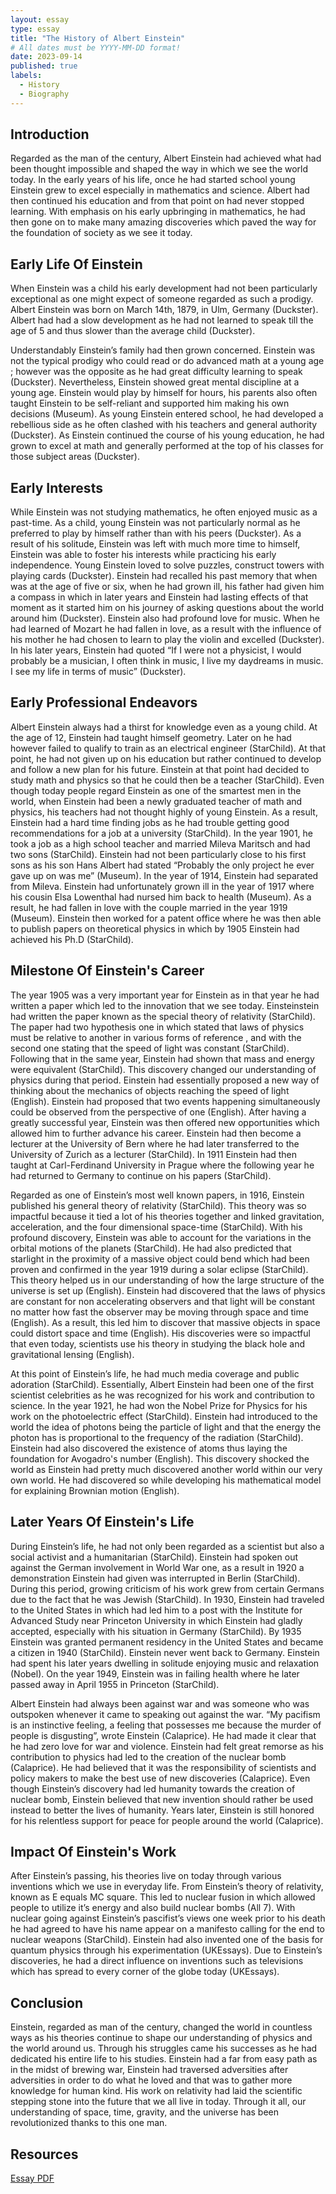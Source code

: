 ```yaml
---
layout: essay
type: essay
title: "The History of Albert Einstein"
# All dates must be YYYY-MM-DD format!
date: 2023-09-14
published: true
labels:
  - History
  - Biography
---
```


## Introduction 

Regarded as the man of the century, Albert Einstein had achieved what had been thought
impossible and shaped the way in which we see the world today. In the early years of his life,
once he had started school young Einstein grew to excel especially in mathematics and science.
Albert had then continued his education and from that point on had never stopped learning. With
emphasis on his early upbringing in mathematics, he had then gone on to make many amazing
discoveries which paved the way for the foundation of society as we see it today.


## Early Life Of Einstein 

When Einstein was a child his early development had not been particularly exceptional as
one might expect of someone regarded as such a prodigy. Albert Einstein was born on March
14th, 1879, in Ulm, Germany (Duckster). Albert had had a slow development as he had not
learned to speak till the age of 5 and thus slower than the average child (Duckster).


Understandably Einstein’s family had then grown concerned. Einstein was not the typical prodigy
who could read or do advanced math at a young age ; however was the opposite as he had great
difficulty learning to speak (Duckster). Nevertheless, Einstein showed great mental discipline at a
young age. Einstein would play by himself for hours, his parents also often taught Einstein to be
self-reliant and supported him making his own decisions (Museum). As young Einstein entered
school, he had developed a rebellious side as he often clashed with his teachers and general
authority (Duckster). As Einstein continued the course of his young education, he had grown to
excel at math and generally performed at the top of his classes for those subject areas
(Duckster).

## Early Interests

While Einstein was not studying mathematics, he often enjoyed music as a past-time. As
a child, young Einstein was not particularly normal as he preferred to play by himself rather than
with his peers (Duckster). As a result of his solitude, Einstein was left with much more time to
himself, Einstein was able to foster his interests while practicing his early independence. Young
Einstein loved to solve puzzles, construct towers with playing cards (Duckster). Einstein had
recalled his past memory that when was at the age of five or six, when he had grown ill, his
father had given him a compass in which in later years and Einstein had lasting effects of that
moment as it started him on his journey of asking questions about the world around him
(Duckster). Einstein also had profound love for music. When he had learned of Mozart he had
fallen in love, as a result with the influence of his mother he had chosen to learn to play the violin
and excelled (Duckster). In his later years, Einstein had quoted “If I were not a physicist, I would
probably be a musician, I often think in music, I live my daydreams in music. I see my life in
terms of music” (Duckster).

## Early Professional Endeavors

Albert Einstein always had a thirst for knowledge even as a young child. At the age of 12,
Einstein had taught himself geometry. Later on he had however failed to qualify to train as an
electrical engineer (StarChild). At that point, he had not given up on his education but rather
continued to develop and follow a new plan for his future. Einstein at that point had decided to
study math and physics so that he could then be a teacher (StarChild). Even though today
people regard Einstein as one of the smartest men in the world, when Einstein had been a newly
graduated teacher of math and physics, his teachers had not thought highly of young Einstein.
As a result, Einstein had a hard time finding jobs as he had trouble getting good
recommendations for a job at a university (StarChild). In the year 1901, he took a job as a high
school teacher and married Mileva Maritsch and had two sons (StarChild). Einstein had not
been particularly close to his first sons as his son Hans Albert had stated “Probably the only
project he ever gave up on was me” (Museum). In the year of 1914, Einstein had separated from
Mileva. Einstein had unfortunately grown ill in the year of 1917 where his cousin Elsa Lowenthal
had nursed him back to health (Museum). As a result, he had fallen in love with the couple
married in the year 1919 (Museum). Einstein then worked for a patent office where he was then
able to publish papers on theoretical physics in which by 1905 Einstein had achieved his Ph.D
(StarChild).

## Milestone Of Einstein's Career

The year 1905 was a very important year for Einstein as in that year he had written a
paper which led to the innovation that we see today. Einsteinstein had written the paper known
as the special theory of relativity (StarChild). The paper had two hypothesis one in which stated
that laws of physics must be relative to another in various forms of reference , and with the
second one stating that the speed of light was constant (StarChild). Following that in the same
year, Einstein had shown that mass and energy were equivalent (StarChild). This discovery
changed our understanding of physics during that period. Einstein had essentially proposed a
new way of thinking about the mechanics of objects reaching the speed of light (English).
Einstein had proposed that two events happening simultaneously could be observed from the
perspective of one (English). After having a greatly successful year, Einstein was then offered
new opportunities which allowed him to further advance his career. Einstein had then become a
lecturer at the University of Bern where he had later transferred to the University of Zurich as a
lecturer (StarChild). In 1911 Einstein had then taught at Carl-Ferdinand University in Prague
where the following year he had returned to Germany to continue on his papers (StarChild).


Regarded as one of Einstein’s most well known papers, in 1916, Einstein published his
general theory of relativity (StarChild). This theory was so impactful because it tied a lot of his
theories together and linked gravitation, acceleration, and the four dimensional space-time
(StarChild). With his profound discovery, Einstein was able to account for the variations in the
orbital motions of the planets (StarChild). He had also predicted that starlight in the proximity of
a massive object could bend which had been proven and confirmed in the year 1919 during a
solar eclipse (StarChild). This theory helped us in our understanding of how the large structure
of the universe is set up (English). Einstein had discovered that the laws of physics are constant
for non accelerating observers and that light will be constant no matter how fast the observer
may be moving through space and time (English). As a result, this led him to discover that
massive objects in space could distort space and time (English). His discoveries were so
impactful that even today, scientists use his theory in studying the black hole and gravitational
lensing (English).


At this point of Einstein’s life, he had much media coverage and public adoration
(StarChild). Essentially, Albert Einstein had been one of the first scientist celebrities as he was
recognized for his work and contribution to science. In the year 1921, he had won the Nobel
Prize for Physics for his work on the photoelectric effect (StarChild). Einstein had introduced to
the world the idea of photons being the particle of light and that the energy the photon has is
proportional to the frequency of the radiation (StarChild). Einstein had also discovered the
existence of atoms thus laying the foundation for Avogadro's number (English). This discovery
shocked the world as Einstein had pretty much discovered another world within our very own
world. He had discovered so while developing his mathematical model for explaining Brownian
motion (English).

## Later Years Of Einstein's Life

During Einstein’s life, he had not only been regarded as a scientist but also a social
activist and a humanitarian (StarChild). Einstein had spoken out against the German
involvement in World War one, as a result in 1920 a demonstration Einstein had given was
interrupted in Berlin (StarChild). During this period, growing criticism of his work grew from
certain Germans due to the fact that he was Jewish (StarChild). In 1930, Einstein had traveled
to the United States in which had led him to a post with the Institute for Advanced Study near
Princeton University in which Einstein had gladly accepted, especially with his situation in
Germany (StarChild). By 1935 Einstein was granted permanent residency in the United States
and became a citizen in 1940 (StarChild). Einstein never went back to Germany. Einstein had
spent his later years dwelling in solitude enjoying music and relaxation (Nobel). On the year
1949, Einstein was in failing health where he later passed away in April 1955 in Princeton
(StarChild).


Albert Einstein had always been against war and was someone who was outspoken
whenever it came to speaking out against the war. “My pacifism is an instinctive feeling, a feeling
that possesses me because the murder of people is disgusting”, wrote Einstein (Calaprice). He
had made it clear that he had zero love for war and violence. Einstein had felt great remorse as
his contribution to physics had led to the creation of the nuclear bomb (Calaprice). He had
believed that it was the responsibility of scientists and policy makers to make the best use of new
discoveries (Calaprice). Even though Einstein’s discovery had led humanity towards the creation
of nuclear bomb, Einstein believed that new invention should rather be used instead to better the
lives of humanity. Years later, Einstein is still honored for his relentless support for peace for
people around the world (Calaprice).

## Impact Of Einstein's Work

After Einstein’s passing, his theories live on today through various inventions which we
use in everyday life. From Einstein’s theory of relativity, known as E equals MC square. This led
to nuclear fusion in which allowed people to utilize it’s energy and also build nuclear bombs (All
7). With nuclear going against Einstein’s pascifist’s views one week prior to his death he had
agreed to have his name appear on a manifesto calling for the end to nuclear weapons
(StarChild). Einstein had also invented one of the basis for quantum physics through his
experimentation (UKEssays). Due to Einstein’s discoveries, he had a direct influence on
inventions such as televisions which has spread to every corner of the globe today (UKEssays).

## Conclusion

Einstein, regarded as man of the century, changed the world in countless ways as his
theories continue to shape our understanding of physics and the world around us. Through his
struggles came his successes as he had dedicated his entire life to his studies. Einstein had a far
from easy path as in the midst of brewing war, Einstein had traversed adversities after adversities
in order to do what he loved and that was to gather more knowledge for human kind. His work on
relativity had laid the scientific stepping stone into the future that we all live in today. Through it
all, our understanding of space, time, gravity, and the universe has been revolutionized thanks to
this one man.






## Resources

[Essay PDF](https://github.com/jakapop1/jakapop1.github.io/blob/b9ee8ffefab96d13da04edb86f1eb2ab01827cdf/essays/Albert%20Einstein.pdf)


